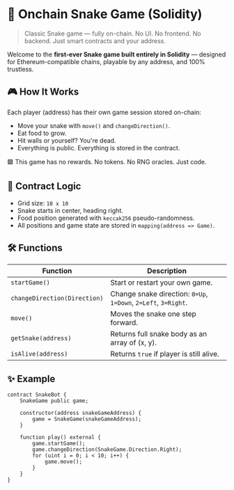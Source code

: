 # 🐍 Onchain Snake Game (Solidity)       
       
> Classic Snake game — fully on-chain. No UI. No frontend. No backend. Just smart contracts and your address.    
       
Welcome to the **first-ever Snake game built entirely in Solidity** — designed for Ethereum-compatible chains, playable by any address, and 100% trustless.    
            
## 🎮 How It Works   
        
Each player (address) has their own game session stored on-chain:   
       
- Move your snake with `move()` and `changeDirection()`. 
- Eat food to grow.     
- Hit walls or yourself? You're dead.   
- Everything is public. Everything is stored in the contract.  
     
🟩 This game has no rewards. No tokens. No RNG oracles. Just code.    
    
## 🧠 Contract Logic   
       
- Grid size: `10 x 10`    
- Snake starts in center, heading right.  
- Food position generated with `keccak256` pseudo-randomness.  
- All positions and game state are stored in `mapping(address => Game)`.  
  
## 🛠 Functions 
 
| Function | Description |    
|---------|-------------|    
| `startGame()` | Start or restart your own game. |    
| `changeDirection(Direction)` | Change snake direction: `0=Up`, `1=Down`, `2=Left`, `3=Right`. |   
| `move()` | Moves the snake one step forward. |   
| `getSnake(address)` | Returns full snake body as an array of (x, y). |   
| `isAlive(address)` | Returns `true` if player is still alive. |

## ✨ Example

```solidity
contract SnakeBot {
    SnakeGame public game;

    constructor(address snakeGameAddress) {
        game = SnakeGame(snakeGameAddress);
    }

    function play() external {
        game.startGame();
        game.changeDirection(SnakeGame.Direction.Right);
        for (uint i = 0; i < 10; i++) {
            game.move();
        }
    }
}
